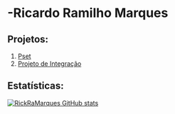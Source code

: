 # -Ricardo Ramilho Marques

## Projetos:
1. [Pset](https://github.com/RickRaMarques/uvv_bd1_cc1ma)
2. [Projeto de Integração](https://github.com/RickRaMarques/Projeto-Integrado-CC1MA)

## Estatísticas:
[![RickRaMarques GitHub stats](https://github-readme-stats.vercel.app/api?username=RickRaMarques&theme=highcontrast&layout=compact)](https://github.com/RickRaMarques/github-readme-stats)


